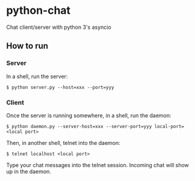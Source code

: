 # python-chat
Chat client/server with python 3's asyncio

## How to run

### Server

In a shell, run the server:

```
$ python server.py --host=xxx --port=yyy
```

### Client

Once the server is running somewhere, in a shell, run the daemon:

```
$ python daemon.py --server-host=xxx --server-port=yyy local-port=<local port>
```

Then, in another shell, telnet into the daemon:

```
$ telnet localhost <local port>
```

Type your chat messages into the telnet session.
Incoming chat will show up in the daemon.
